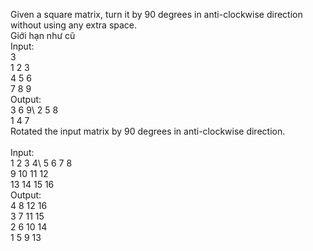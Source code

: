 Given a square matrix, turn it by 90 degrees in anti-clockwise direction without using any extra space.\
Giới hạn như cũ\
Input:\
 3\
 1  2  3\
 4  5  6\
 7  8  9\
Output:\
 3  6  9\ 
 2  5  8 \
 1  4  7 \
Rotated the input matrix by 90 degrees in anti-clockwise direction.\
\
Input:\
 1  2  3  4\ 
 5  6  7  8 \
 9 10 11 12 \
13 14 15 16 \
Output:\
 4  8 12 16 \
 3  7 11 15 \
 2  6 10 14 \
 1  5  9 13
